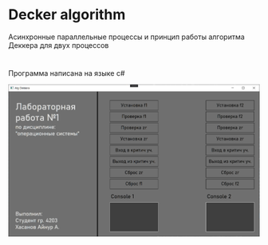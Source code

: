 # Decker algorithm
Асинхронные параллельные процессы и принцип работы алгоритма Деккера для двух процессов
#
Программа написана на языке c#

![](https://github.com/RFPanda/decker-algorithm/blob/main/asset-1.png)

